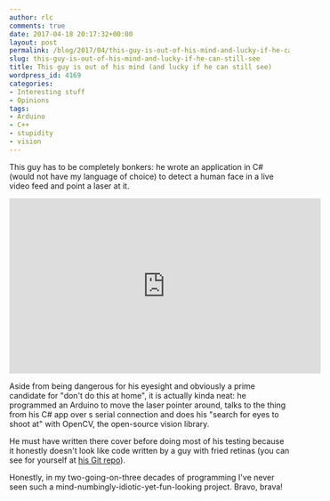 ```yaml
---
author: rlc
comments: true
date: 2017-04-18 20:17:32+00:00
layout: post
permalink: /blog/2017/04/this-guy-is-out-of-his-mind-and-lucky-if-he-can-still-see/
slug: this-guy-is-out-of-his-mind-and-lucky-if-he-can-still-see
title: This guy is out of his mind (and lucky if he can still see)
wordpress_id: 4169
categories:
- Interesting stuff
- Opinions
tags:
- Arduino
- C++
- stupidity
- vision
---
```


This guy has to be completely bonkers: he wrote an application in C# (would not have my language of choice) to detect a human face in a live video feed and point a laser at it.

<!--more-->

<iframe width="560" height="315" src="https://www.youtube.com/embed/Q8zC3-ZQFJI" title="YouTube video player" frameborder="0" allow="accelerometer; autoplay; clipboard-write; encrypted-media; gyroscope; picture-in-picture; web-share" allowfullscreen></iframe>

Aside from being dangerous for his eyesight and obviously a prime candidate for "don't do this at home", it is actually kinda neat: he programmed an Arduino to move the laser pointer around, talks to the thing from his C# app over s serial connection and does his "search for eyes to shoot at" with OpenCV, the open-source vision library.

He must have written there cover before doing most of his testing because it honestly doesn't look like code written by a guy with fried retinas (you can see for yourself at [his Git repo](https://bitbucket.org/mtreeves808/face-detection-laser-system)).

Honestly, in my two-going-on-three decades of programming I've never seen such a mind-numbingly-idiotic-yet-fun-looking project. Bravo, brava!

